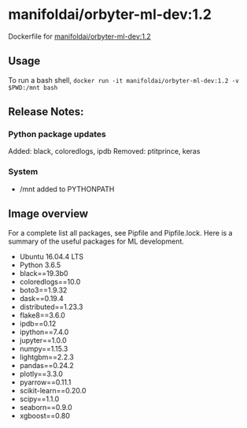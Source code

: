 # manifoldai/orbyter-ml-dev:1.2

Dockerfile for [manifoldai/orbyter-ml-dev:1.2](https://hub.docker.com/r/manifoldai/orbyter-ml-dev)

## Usage

To run a bash shell, 
`
docker run -it manifoldai/orbyter-ml-dev:1.2 -v $PWD:/mnt bash
`

## Release Notes:

### Python package updates

Added: black, coloredlogs, ipdb
Removed: ptitprince, keras

### System

* /mnt added to PYTHONPATH

## Image overview
For a complete list all packages, see Pipfile and Pipfile.lock. Here is a summary of
the useful packages for ML development.

* Ubuntu 16.04.4 LTS
* Python 3.6.5
* black==19.3b0
* coloredlogs==10.0
* boto3==1.9.32
* dask==0.19.4
* distributed==1.23.3
* flake8==3.6.0
* ipdb==0.12
* ipython==7.4.0
* jupyter==1.0.0
* numpy==1.15.3
* lightgbm==2.2.3
* pandas==0.24.2
* plotly==3.3.0
* pyarrow==0.11.1
* scikit-learn==0.20.0
* scipy==1.1.0
* seaborn==0.9.0
* xgboost==0.80
